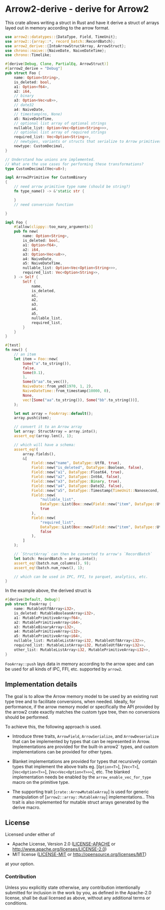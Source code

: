 # Arrow2-derive - derive for Arrow2

This crate allows writing a struct in Rust and have it derive
a struct of arrays layed out in memory according to the arrow format.

```rust
use arrow2::datatypes::{DataType, Field, TimeUnit};
use arrow2::{array::*, record_batch::RecordBatch};
use arrow2_derive::{IntoArrowStructArray, ArrowStruct};
use chrono::naive::{NaiveDate, NaiveDateTime};
use chrono::Timelike;

#[derive(Debug, Clone, PartialEq, ArrowStruct)]
#[arrow2_derive = "Debug"]
pub struct Foo {
    name: Option<String>,
    is_deleted: bool,
    a1: Option<f64>,
    a2: i64,
    // binary
    a3: Option<Vec<u8>>,
    // date32
    a4: NaiveDate,
    // timestamp(ns, None)
    a5: NaiveDateTime,
    // optional list array of optional strings
    nullable_list: Option<Vec<Option<String>>>,
    // optional list array of required strings
    required_list: Vec<Option<String>>,
    // newtypes, variants or structs that serialize to Arrow primitives can implement the Arrow2Primitive trait
    newtype: CustomDecimal,
}

// Understand how unions are implemented. 
// What are the use cases for performing these transformations?
type CustomDecimal(Vec<u8>);

impl Arrow2Primitive for CustomBinary 
{
    // need arrow primitive type name (should be string?)
    fn type_name() -> &'static str {

    }
    // need conversion function

}

impl Foo {
    #[allow(clippy::too_many_arguments)]
    pub fn new(
        name: Option<String>,
        is_deleted: bool,
        a1: Option<f64>,
        a2: i64,
        a3: Option<Vec<u8>>,
        a4: NaiveDate,
        a5: NaiveDateTime,
        nullable_list: Option<Vec<Option<String>>>,
        required_list: Vec<Option<String>>,
    ) -> Self {
        Self {
            name,
            is_deleted,
            a1,
            a2,
            a3,
            a4,
            a5,
            nullable_list,
            required_list,
        }
    }
}

#[test]
fn new() {
    // an item
    let item = Foo::new(
        Some("a".to_string()),
        false,
        Some(0.1),
        1,
        Some(b"aa".to_vec()),
        NaiveDate::from_ymd(1970, 1, 2),
        NaiveDateTime::from_timestamp(10000, 0),
        None,
        vec![Some("aa".to_string()), Some("bb".to_string())],
    );

    let mut array = FooArray::default();
    array.push(item);

    // convert it to an Arrow array
    let array: StructArray = array.into();
    assert_eq!(array.len(), 1);

    // which will have a schema:
    assert_eq!(
        array.fields(),
        &[
            Field::new("name", DataType::Utf8, true),
            Field::new("is_deleted", DataType::Boolean, false),
            Field::new("a1", DataType::Float64, true),
            Field::new("a2", DataType::Int64, false),
            Field::new("a3", DataType::Binary, true),
            Field::new("a4", DataType::Date32, false),
            Field::new("a5", DataType::Timestamp(TimeUnit::Nanosecond, None), false),
            Field::new(
                "nullable_list",
                DataType::List(Box::new(Field::new("item", DataType::Utf8, true))),
                true
            ),
            Field::new(
                "required_list",
                DataType::List(Box::new(Field::new("item", DataType::Utf8, true))),
                false
            ),
        ]
    );

    // `StructArray` can then be converted to arrow's `RecordBatch`
    let batch: RecordBatch = array.into();
    assert_eq!(batch.num_columns(), 9);
    assert_eq!(batch.num_rows(), 1);

    // which can be used in IPC, FFI, to parquet, analytics, etc.
}
```

In the example above, the derived struct is

```rust
#[derive(Default, Debug)]
pub struct FooArray {
    name: MutableUtf8Array<i32>,
    is_deleted: MutableBooleanArray<i32>,
    a1: MutablePrimitiveArray<f64>,
    a2: MutablePrimitiveArray<i64>,
    a3: MutableBinaryArray<i32>,
    a4: MutablePrimitiveArray<i32>,
    a5: MutablePrimitiveArray<i64>,
    nullable_list: MutableListArray<i32, MutableUtf8Array<i32>>,
    required_list: MutableListArray<i32, MutableUtf8Array<i32>>,
    other_list: MutableListArray<i32, MutablePrimitiveArray<i32>>,
}
```

`FooArray::push` lays data in memory according to the arrow spec and
can be used for all kinds of IPC, FFI, etc. supported by `arrow2`.

## Implementation details

The goal is to allow the Arrow memory model to be used by an existing rust type tree and to facilitate conversions, when needed. Ideally, for performance, if the arrow memory model or specifically the API provided by the arrow2 crate exactly matches the custom type tree, then no conversions should be performed.

To achieve this, the following approach is used. 

- Introduce three traits, `ArrowField`, `ArrowSerialize`, and `ArrowDeserialize` that can be implemented by types that can be represented in Arrow. Implementations are provided for the built-in arrow2` types, and custom implementations can be provided for other types.

- Blanket implementations are provided for types that recursively contain types that implement the above traits eg. [`Option<T>`], [`Vec<T>`], [`Vec<Option<T>>`], [`Vec<Vec<Option<T>>>`], etc. The blanked implementation needs be enabled by the `arrow_enable_vec_for_type` macro on the primitive type.

- The supporting trait [`crate::ArrowMutableArray`] is used for generic manipulation of [`arrow2::array::MutableArray`] implementations.. This trait is also implemented for mutable struct arrays generated by the derive macro.

## License

Licensed under either of

 * Apache License, Version 2.0 ([LICENSE-APACHE](LICENSE-APACHE) or http://www.apache.org/licenses/LICENSE-2.0)
 * MIT license ([LICENSE-MIT](LICENSE-MIT) or http://opensource.org/licenses/MIT)

at your option.

### Contribution

Unless you explicitly state otherwise, any contribution intentionally submitted for inclusion in the work by you, as defined in the Apache-2.0 license, shall be dual licensed as above, without any additional terms or conditions.
